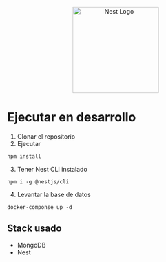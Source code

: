 <p align="center">
  <a href="http://nestjs.com/" target="blank"><img src="https://nestjs.com/img/logo-small.svg" width="200" alt="Nest Logo" /></a>
</p>

# Ejecutar en desarrollo
1. Clonar el repositorio
2. Ejecutar 
```
npm install
```
3. Tener Nest CLI instalado
```
npm i -g @nestjs/cli
```

4. Levantar la base de datos
```
docker-componse up -d
```


## Stack usado
* MongoDB
* Nest
